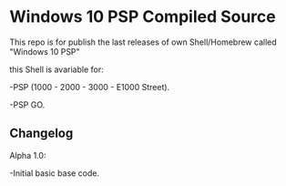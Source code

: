 # Windows 10 PSP Compiled Source

This repo is for publish the last releases of own Shell/Homebrew called "Windows 10 PSP"

this Shell is avariable for:
 
 -PSP (1000 - 2000 - 3000 - E1000 Street).
 
 -PSP GO.
  

Changelog
---------

Alpha 1.0:

 -Initial basic base code.
